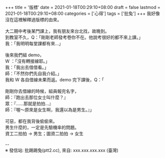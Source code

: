 +++
title = '版標'
date = 2021-01-18T00:29:10+08:00
draft = false
lastmod = 2021-01-18T00:29:10+08:00
categories = ['心得']
tags = ['批兔']
+++
我好像沒在這裡解釋過版標的由來。<br>
<br>
大二期中考後某門課上，我有朋友來台北找，故晚到。<br>
到教室不久，Q：「剛剛老師發考卷你不在。他說考很好的都不來上課。」<br>
我：「我明明每堂課都有來…」<br>
<br>
後來我們組 demo，<br>
W ：「沒有轉接線耶。」<br>
我：「我出去借借看。」<br>
師：「不然你們先自我介紹。」<br>
我和 W 各自借線未果而返。demo 完下課後，Q：「<br>
<br>
剛剛你去借線的時候，組員報完名字，<br>
師：『跑出去那位女士叫什麼？』<br>
眾：『……那就是拍拍…』<br>
師：『喔～原來是女生啊，我還以為是男生。』」<br>
<br>
可惡，都在我背後偷偷來。<br>
男生什麼的，一定是先驗機率的問題。<br>
資工二拍拍 -> 男生；圖資二拍拍 -> 女生<br>
<br>
--<br>
※ 發信站: 批踢踢兔(ptt2.cc), 來自: xxx.xxx.xxx.xxx (臺灣)<br>
